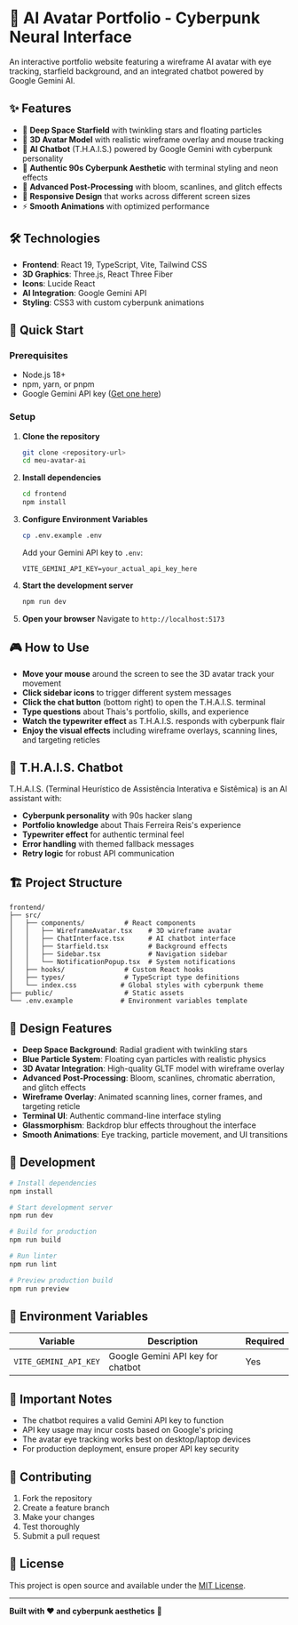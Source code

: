 # 🚀 AI Avatar Portfolio - Cyberpunk Neural Interface

An interactive portfolio website featuring a wireframe AI avatar with eye tracking, starfield background, and an integrated chatbot powered by Google Gemini AI.

## ✨ Features

- 🌌 **Deep Space Starfield** with twinkling stars and floating particles
- 🤖 **3D Avatar Model** with realistic wireframe overlay and mouse tracking
- 💬 **AI Chatbot** (T.H.A.I.S.) powered by Google Gemini with cyberpunk personality
- 🎨 **Authentic 90s Cyberpunk Aesthetic** with terminal styling and neon effects
- 🎯 **Advanced Post-Processing** with bloom, scanlines, and glitch effects
- 📱 **Responsive Design** that works across different screen sizes
- ⚡ **Smooth Animations** with optimized performance

## 🛠️ Technologies

- **Frontend**: React 19, TypeScript, Vite, Tailwind CSS
- **3D Graphics**: Three.js, React Three Fiber
- **Icons**: Lucide React
- **AI Integration**: Google Gemini API
- **Styling**: CSS3 with custom cyberpunk animations

## 🚀 Quick Start

### Prerequisites

- Node.js 18+
- npm, yarn, or pnpm
- Google Gemini API key ([Get one here](https://makersuite.google.com/app/apikey))

### Setup

1. **Clone the repository**
   ```bash
   git clone <repository-url>
   cd meu-avatar-ai
   ```

2. **Install dependencies**
   ```bash
   cd frontend
   npm install
   ```

3. **Configure Environment Variables**
   ```bash
   cp .env.example .env
   ```
   Add your Gemini API key to `.env`:
   ```
   VITE_GEMINI_API_KEY=your_actual_api_key_here
   ```

4. **Start the development server**
   ```bash
   npm run dev
   ```

5. **Open your browser**
   Navigate to `http://localhost:5173`

## 🎮 How to Use

- **Move your mouse** around the screen to see the 3D avatar track your movement
- **Click sidebar icons** to trigger different system messages
- **Click the chat button** (bottom right) to open the T.H.A.I.S. terminal
- **Type questions** about Thais's portfolio, skills, and experience
- **Watch the typewriter effect** as T.H.A.I.S. responds with cyberpunk flair
- **Enjoy the visual effects** including wireframe overlays, scanning lines, and targeting reticles

## 🤖 T.H.A.I.S. Chatbot

T.H.A.I.S. (Terminal Heurístico de Assistência Interativa e Sistêmica) is an AI assistant with:

- **Cyberpunk personality** with 90s hacker slang
- **Portfolio knowledge** about Thais Ferreira Reis's experience
- **Typewriter effect** for authentic terminal feel
- **Error handling** with themed fallback messages
- **Retry logic** for robust API communication

## 🏗️ Project Structure

```
frontend/
├── src/
│   ├── components/          # React components
│   │   ├── WireframeAvatar.tsx    # 3D wireframe avatar
│   │   ├── ChatInterface.tsx      # AI chatbot interface
│   │   ├── Starfield.tsx          # Background effects
│   │   ├── Sidebar.tsx            # Navigation sidebar
│   │   └── NotificationPopup.tsx  # System notifications
│   ├── hooks/               # Custom React hooks
│   ├── types/               # TypeScript type definitions
│   └── index.css           # Global styles with cyberpunk theme
├── public/                  # Static assets
└── .env.example            # Environment variables template
```

## 🎨 Design Features

- **Deep Space Background**: Radial gradient with twinkling stars
- **Blue Particle System**: Floating cyan particles with realistic physics
- **3D Avatar Integration**: High-quality GLTF model with wireframe overlay
- **Advanced Post-Processing**: Bloom, scanlines, chromatic aberration, and glitch effects
- **Wireframe Overlay**: Animated scanning lines, corner frames, and targeting reticle
- **Terminal UI**: Authentic command-line interface styling
- **Glassmorphism**: Backdrop blur effects throughout the interface
- **Smooth Animations**: Eye tracking, particle movement, and UI transitions

## 🔧 Development

```bash
# Install dependencies
npm install

# Start development server
npm run dev

# Build for production
npm run build

# Run linter
npm run lint

# Preview production build
npm run preview
```

## 📝 Environment Variables

| Variable | Description | Required |
|----------|-------------|----------|
| `VITE_GEMINI_API_KEY` | Google Gemini API key for chatbot | Yes |

## 🚨 Important Notes

- The chatbot requires a valid Gemini API key to function
- API key usage may incur costs based on Google's pricing
- The avatar eye tracking works best on desktop/laptop devices
- For production deployment, ensure proper API key security

## 🤝 Contributing

1. Fork the repository
2. Create a feature branch
3. Make your changes
4. Test thoroughly
5. Submit a pull request

## 📜 License

This project is open source and available under the [MIT License](LICENSE).

---

**Built with ❤️ and cyberpunk aesthetics** 🌆
